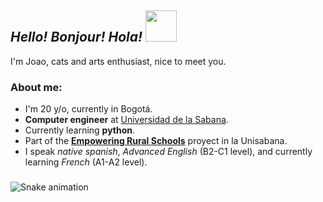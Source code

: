 ## _Hello! Bonjour! Hola!_       <img src="https://github.com/user-attachments/assets/bb34e699-827b-46f9-829b-4f07395e5c3c" width="50" height="50"/>

I'm Joao, cats and arts enthusiast, nice to meet you.

### About me:
- I'm 20 y/o, currently in Bogotá.
- **Computer engineer** at [Universidad de la Sabana](https://www.unisabana.edu.co/).
- Currently learning **python**.
- Part of the **[Empowering Rural Schools](https://pure.unisabana.edu.co/en/projects/community-centered-early-engineering-empowering-rural-schools-thr)** proyect in la Unisabana.
- I speak _native spanish_, _Advanced English_ (B2-C1 level), and currently learning _French_ (A1-A2 level).



###

<img src="https://raw.githubusercontent.com/maurodesouza/maurodesouza/output/snake.svg" alt="Snake animation" />

###
